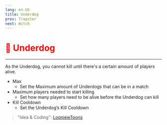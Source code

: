 ```yaml
---
lang: en-US
title: Underdog
prev: Trapster
next: Witch
---
```


# <font color="red">🐶 <b>Underdog</b></font> <Badge text="Killing" type="tip" vertical="middle"/>
---

As the Underdog, you cannot kill until there's a certain amount of players alive.
* Max
  * Set the Maximum amount of Underdogs that can be in a match
* Maximum players needed to start killing
  * Set how many players need to be alive before the Underdog can kill
* Kill Cooldown
  * Set the Underdog’s Kill Cooldown

> "Idea & Coding": [LoonieieToons](https://github.com/Loonie-Toons)